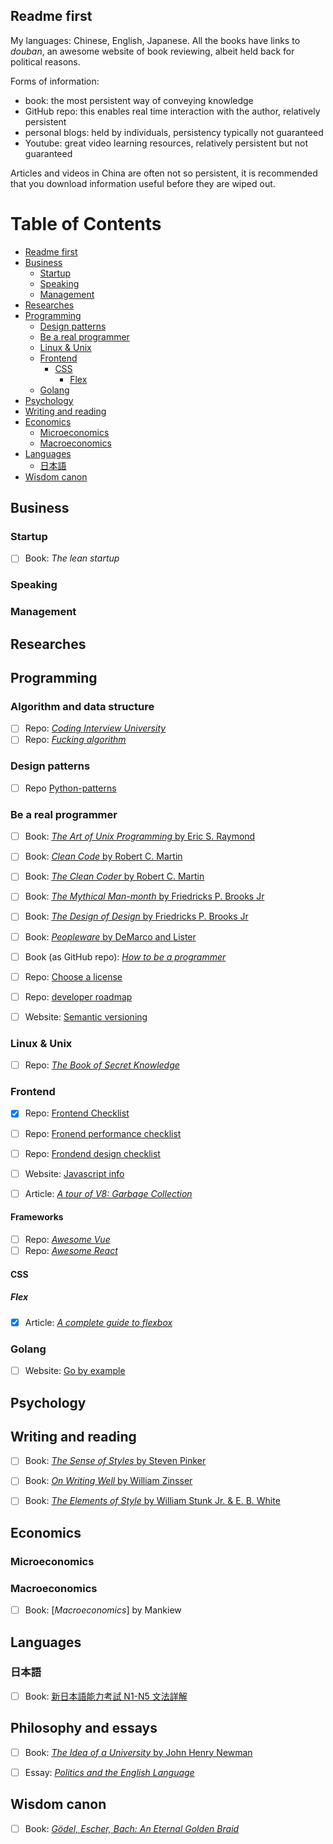 
## Readme first

My languages: Chinese, English, Japanese. All the books have links to *douban*, an awesome website of book reviewing, albeit held back for political reasons.

Forms of information:
  - book: the most persistent way of conveying knowledge
  - GitHub repo: this enables real time interaction with the author, relatively persistent
  - personal blogs: held by individuals, persistency typically not guaranteed 
  - Youtube: great video learning resources, relatively persistent but not guaranteed

Articles and videos in China are often not so persistent, it is recommended that you download information useful before they are wiped out.

Table of Contents
=================

* [Readme first](#readme-first)
* [Business](#business)
   * [Startup](#startup)
   * [Speaking](#speaking)
   * [Management](#management)
* [Researches](#researches)
* [Programming](#programming)
   * [Design patterns](#design-patterns)
   * [Be a real programmer](#be-a-real-programmer)
   * [Linux &amp; Unix](#linux--unix)
   * [Frontend](#frontend)
      * [CSS](#css)
         * [Flex](#flex)
   * [Golang](#golang)
* [Psychology](#psychology)
* [Writing and reading](#writing-and-reading)
* [Economics](#economics)
   * [Microeconomics](#microeconomics)
   * [Macroeconomics](#macroeconomics)
* [Languages](#languages)
   * [日本語](#日本語)
* [Wisdom canon](#wisdom-canon)



## Business

### Startup

- [ ] Book: *The lean startup*
 
### Speaking


### Management


## Researches

## Programming


### Algorithm and data structure

- [ ] Repo: [*Coding Interview University*](https://github.com/jwasham/coding-interview-university)
- [ ] Repo: [*Fucking algorithm*](https://github.com/labuladong/fucking-algorithm)

### Design patterns

- [ ] Repo [Python-patterns](https://github.com/faif/python-patterns)



### Be a real programmer

- [ ] Book: [*The Art of Unix Programming* by Eric S. Raymond](https://book.douban.com/subject/1229959/)
- [ ] Book: [*Clean Code* by Robert C. Martin](https://book.douban.com/subject/3032825/)
- [ ] Book: [*The Clean Coder* by Robert C. Martin](https://book.douban.com/subject/6114900/)
- [ ] Book: [*The Mythical Man-month* by Friedricks P. Brooks Jr](https://book.douban.com/subject/1494471/)
- [ ] Book: [*The Design of Design* by Friedricks P. Brooks Jr](https://book.douban.com/subject/4046371/)
- [ ] Book: [*Peopleware* by DeMarco and Lister](https://book.douban.com/subject/1451438/)
- [ ] Book (as GitHub repo): [*How to be a programmer*](https://github.com/braydie/HowToBeAProgrammer)

- [ ] Repo: [Choose a license](https://github.com/github/choosealicense.com)
- [ ] Repo: [developer roadmap](https://github.com/kamranahmedse/developer-roadmap)
- [ ] Website: [Semantic versioning](https://semver.org/)

 
### Linux & Unix

- [ ] Repo: [*The Book of Secret Knowledge*](https://github.com/trimstray/the-book-of-secret-knowledge)

### Frontend

- [x] Repo: [Frontend Checklist](https://github.com/thedaviddias/Front-End-Checklist)
- [ ] Repo: [Fronend performance checklist](https://github.com/thedaviddias/Front-End-Performance-Checklist)
- [ ] Repo: [Frondend design checklist](https://github.com/thedaviddias/Front-End-Design-Checklist)
- [ ] Website: [Javascript info](https://javascript.info/polyfills)
- [ ] Article: [*A tour of V8: Garbage Collection*](http://jayconrod.com/posts/55/a-tour-of-v8-garbage-collection)


#### Frameworks

- [ ] Repo: [*Awesome Vue*](https://github.com/vuejs/awesome-vue)
- [ ] Repo: [*Awesome React*](https://github.com/enaqx/awesome-react)

#### CSS

##### Flex

- [x] Article: [*A complete guide to flexbox*](https://css-tricks.com/snippets/css/a-guide-to-flexbox/)

### Golang

- [ ] Website: [Go by example](https://gobyexample.com/)


## Psychology



## Writing and reading

- [ ] Book: [*The Sense of Styles* by Steven Pinker](https://book.douban.com/subject/25846315/)
- [ ] Book: [*On Writing Well* by William Zinsser](https://book.douban.com/subject/4740002/)
- [ ] Book: [*The Elements of Style* by William Stunk Jr. & E. B. White](https://book.douban.com/subject/2210350/)


## Economics

### Microeconomics

### Macroeconomics

- [ ] Book: [*Macroeconomics*] by Mankiew


## Languages

### 日本語

- [ ] Book: [新日本語能力考試 N1-N5 文法詳解](https://book.douban.com/subject/26588441/)

## Philosophy and essays

- [ ] Book: [*The Idea of a University* by John Henry Newman](http://www.newmanreader.org/works/idea/)
- [ ] Essay: [*Politics and the English Language*](https://www.orwellfoundation.com/the-orwell-foundation/orwell/essays-and-other-works/politics-and-the-english-language/)


## Wisdom canon

- [ ] Book: [*Gödel, Escher, Bach: An Eternal Golden Braid*](https://book.douban.com/subject/1372834/)



